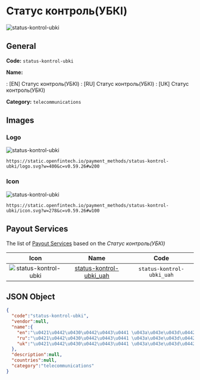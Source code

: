 
# Статус контроль(УБКІ) 
![status-kontrol-ubki](https://static.openfintech.io/payment_methods/status-kontrol-ubki/logo.svg?w=400&c=v0.59.26#w200)  

## General 
**Code:** `status-kontrol-ubki` 
 
**Name:** 
 
:	[EN] Статус контроль(УБКІ) 
:	[RU] Статус контроль(УБКІ) 
:	[UK] Статус контроль(УБКІ) 
 
**Category:** `telecommunications` 
 

## Images 

### Logo 
![status-kontrol-ubki](https://static.openfintech.io/payment_methods/status-kontrol-ubki/logo.svg?w=400&c=v0.59.26#w200)  

```
https://static.openfintech.io/payment_methods/status-kontrol-ubki/logo.svg?w=400&c=v0.59.26#w200
```  

### Icon 
![status-kontrol-ubki](https://static.openfintech.io/payment_methods/status-kontrol-ubki/icon.svg?w=278&c=v0.59.26#w100)  

```
https://static.openfintech.io/payment_methods/status-kontrol-ubki/icon.svg?w=278&c=v0.59.26#w100
```  

## Payout Services 
 
The list of [Payout Services](/payout-services/) based on the _Статус контроль(УБКІ)_ 

|Icon|Name|Code| 
|:---:|:---:|:---:| 
|![status-kontrol-ubki](https://static.openfintech.io/payout_methods/status-kontrol-ubki/icon.svg?w=278&c=v0.59.26#w40) |[status-kontrol-ubki_uah](/payout-services/status-kontrol-ubki_uah/)|`status-kontrol-ubki_uah`| 
 

## JSON Object 

```json
{
  "code":"status-kontrol-ubki",
  "vendor":null,
  "name":{
    "en":"\u0421\u0442\u0430\u0442\u0443\u0441 \u043a\u043e\u043d\u0442\u0440\u043e\u043b\u044c(\u0423\u0411\u041a\u0406)",
    "ru":"\u0421\u0442\u0430\u0442\u0443\u0441 \u043a\u043e\u043d\u0442\u0440\u043e\u043b\u044c(\u0423\u0411\u041a\u0406)",
    "uk":"\u0421\u0442\u0430\u0442\u0443\u0441 \u043a\u043e\u043d\u0442\u0440\u043e\u043b\u044c(\u0423\u0411\u041a\u0406)"
  },
  "description":null,
  "countries":null,
  "category":"telecommunications"
}
```  
